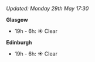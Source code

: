 *Updated: Monday 29th May 17:30*

**Glasgow**

* 19h - 6h: :sunny: Clear

**Edinburgh**

* 19h - 6h: :sunny: Clear
